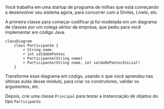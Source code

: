 Você trabalha em uma startup de programa de milhas que está começando a desenvolver seu sistema agora, para concorrer com a Smiles, Livelo, etc.

A primeira classe para começar codificar já foi modelada em um diagrama de classes por um colega sênior da empresa, que pediu para você implementar em código Java.

``` mermaid
classDiagram
    class Participante {
        + String nome
        + int saldoDePontos
        + Participante(String nome)
        + Participante(String nome, int saldoDePontosInicial)
    }
```

Transforme esse diagrama em código, usando o que você aprendeu nas últimas aulas desse módulo, para criar os construtores, validar os argumentos, etc.

Depois, crie uma classe `Principal` para testar a instanciação de objetos do tipo `Participante`.
